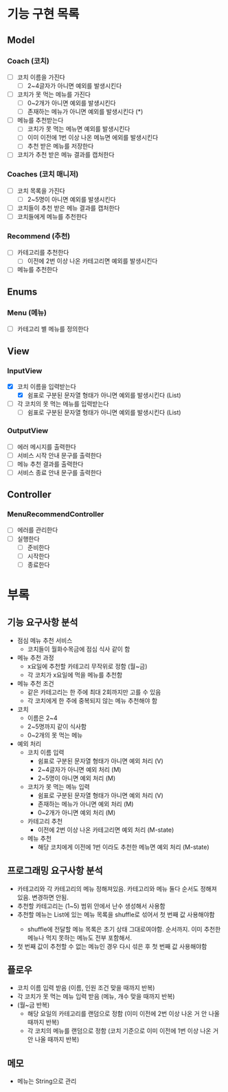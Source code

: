 # 기능 구현 목록

## Model

### Coach (코치)

- [ ] 코치 이름을 가진다
    - [ ] 2~4글자가 아니면 예외를 발생시킨다
- [ ] 코치가 못 먹는 메뉴를 가진다
    - [ ] 0~2개가 아니면 예외를 발생시킨다
    - [ ] 존재하는 메뉴가 아니면 예외를 발생시킨다 (*)
- [ ] 메뉴를 추천받는다
    - [ ] 코치가 못 먹는 메뉴면 예외를 발생시킨다
    - [ ] 이미 이전에 1번 이상 나온 메뉴면 에외를 발생시킨다
    - [ ] 추천 받은 메뉴를 저장한다
- [ ] 코치가 추천 받은 메뉴 결과를 캡처한다

### Coaches (코치 매니저)

- [ ] 코치 목록을 가진다
    - [ ] 2~5명이 아니면 예외를 발생시킨다
- [ ] 코치들이 추천 받은 메뉴 결과를 캡처한다
- [ ] 코치들에게 메뉴를 추천한다

### Recommend (추천)

- [ ] 카테고리를 추천한다
    - [ ] 이전에 2번 이상 나온 카테고리면 예외를 발생시킨다
- [ ] 메뉴를 추천한다

## Enums

### Menu (메뉴)

- [ ] 카테고리 별 메뉴를 정의한다

## View

### InputView

- [x] 코치 이름을 입력받는다
    - [x] 쉼표로 구분된 문자열 형태가 아니면 예외를 발생시킨다 (List<String>)
- [ ] 각 코치의 못 먹는 메뉴를 입력받는다
    - [ ] 쉼표로 구분된 문자열 형태가 아니면 예외를 발생시킨다 (List<String>)

### OutputView

- [ ] 에러 메시지를 출력한다
- [ ] 서비스 시작 안내 문구를 출력한다
- [ ] 메뉴 추천 결과를 출력한다
- [ ] 서비스 종료 안내 문구를 출력한다

## Controller

### MenuRecommendController

- [ ] 에러를 관리한다
- [ ] 실행한다
    - [ ] 준비한다
    - [ ] 시작한다
    - [ ] 종료한다

# 부록

## 기능 요구사항 분석

- 점심 메뉴 추천 서비스
    - 코치들이 월화수목금에 점심 식사 같이 함
- 메뉴 추천 과정
    - x요일에 추천할 카테고리 무작위로 정함 (월~금)
    - 각 코치가 x요일에 먹을 메뉴를 추천함
- 메뉴 추천 조건
    - 같은 카테고리는 한 주에 최대 2회까지만 고를 수 있음
    - 각 코치에게 한 주에 중복되지 않는 메뉴 추천해야 함
- 코치
    - 이름은 2~4
    - 2~5명까지 같이 식사함
    - 0~2개의 못 먹는 메뉴
- 예외 처리
    - 코치 이름 입력
        - 쉼표로 구분된 문자열 형태가 아니면 예외 처리 (V)
        - 2~4글자가 아니면 예외 처리 (M)
        - 2~5명이 아니면 예외 처리 (M)
    - 코치가 못 먹는 메뉴 입력
        - 쉼표로 구분된 문자열 형태가 아니면 예외 처리 (V)
        - 존재하는 메뉴가 아니면 예외 처리 (M)
        - 0~2개가 아니면 예외 처리 (M)
    - 카테고리 추천
        - 이전에 2번 이상 나온 카테고리면 예외 처리 (M-state)
    - 메뉴 추천
        - 해당 코치에게 이전에 1번 이라도 추천한 메뉴면 예외 처리 (M-state)

## 프로그래밍 요구사항 분석

- 카테고리와 각 카테고리의 메뉴 정해져있음. 카테고리와 메뉴 둘다 순서도 정해져 있음. 변경하면 안됨.
- 추천할 카테고리는 (1~5) 범위 안에서 난수 생성해서 사용함
- 추천할 메뉴는 List<String>에 있는 메뉴 목록을 shuffle로 섞어서 첫 번째 값 사용해야함
    - shuffle에 전달할 메뉴 목록은 초기 상태 그대로여야함. 순서까지. 이미 추천한 메뉴나 먹지 못하는 메뉴도 전부 포함해서.
- 첫 번째 값이 추천할 수 없는 메뉴인 경우 다시 섞은 후 첫 번째 값 사용해야함

## 플로우

- 코치 이름 입력 받음 (이름, 인원 조건 맞을 때까지 반복)
- 각 코치가 못 먹는 메뉴 입력 받음 (메뉴, 개수 맞을 때까지 반복)
- (월~금 반복)
    - 해당 요일의 카테고리를 랜덤으로 정함 (이미 이전에 2번 이상 나온 거 안 나올 때까지 반복)
    - 각 코치의 메뉴를 랜덤으로 정함 (코치 기준으로 이미 이전에 1번 이상 나온 거 안 나올 때까지 반복)

## 메모

- 메뉴는 String으로 관리